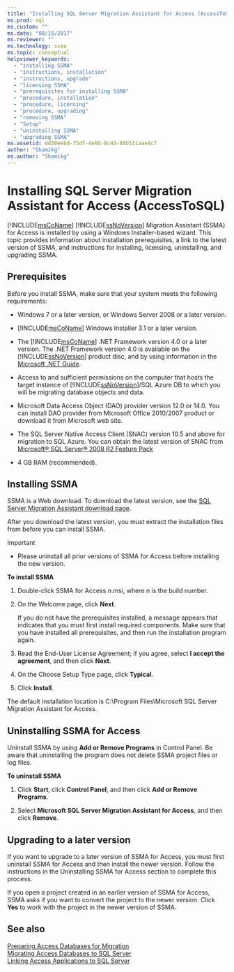 ```yaml
---
title: "Installing SQL Server Migration Assistant for Access (AccessToSQL) | Microsoft Docs"
ms.prod: sql
ms.custom: ""
ms.date: "08/15/2017"
ms.reviewer: ""
ms.technology: ssma
ms.topic: conceptual
helpviewer_keywords: 
  - "installing SSMA"
  - "instructions, installation"
  - "instructions, upgrade"
  - "licensing SSMA"
  - "prerequisites for installing SSMA"
  - "procedure, installation"
  - "procedure, licensing"
  - "procedure, upgrading"
  - "removing SSMA"
  - "Setup"
  - "uninstalling SSMA"
  - "upgrading SSMA"
ms.assetid: dd50eebd-75df-4e0d-8c4d-88b511aae4c7
author: "Shamikg"
ms.author: "Shamikg"
---
```

# Installing SQL Server Migration Assistant for Access (AccessToSQL)
[!INCLUDE[msCoName](../../includes/msconame_md.md)] [!INCLUDE[ssNoVersion](../../includes/ssnoversion-md.md)] Migration Assistant (SSMA) for Access is installed by using a Windows Installer-based wizard. This topic provides information about installation prerequisites, a link to the latest version of SSMA, and instructions for installing, licensing, uninstalling, and upgrading SSMA.  
  
## Prerequisites  
Before you install SSMA, make sure that your system meets the following requirements:  
  
-   Windows 7 or a later version, or Windows Server 2008 or a later version.  
  
-   [!INCLUDE[msCoName](../../includes/msconame_md.md)] Windows Installer 3.1 or a later version.  
  
-   The [!INCLUDE[msCoName](../../includes/msconame_md.md)] .NET Framework version 4.0 or a later version. The .NET Framework version 4.0 is available on the [!INCLUDE[ssNoVersion](../../includes/ssnoversion-md.md)] product disc, and by using information in the [Microsoft .NET Guide](https://docs.microsoft.com/dotnet/framework/).
  
-   Access to and sufficient permissions on the computer that hosts the target instance of [!INCLUDE[ssNoVersion](../../includes/ssnoversion-md.md)]/SQL Azure DB to which you will be migrating database objects and data.  
  
-   Microsoft Data Access Object (DAO) provider version 12.0 or 14.0. You can install DAO provider from Microsoft Office 2010/2007 product or download it from Microsoft web site.  
  
-   The SQL Server Native Access Client (SNAC) version 10.5 and above for migration to SQL Azure. You can obtain the latest version of SNAC from [Microsoft® SQL Server® 2008 R2 Feature Pack](https://www.microsoft.com/en-us/download/details.aspx?id=16978)  
  
-   4 GB RAM (recommended).  
  
## Installing SSMA  
SSMA is a Web download. To download the latest version, see the [SQL Server Migration Assistant download page](https://aka.ms/ssmaforaccess).  
  
After you download the latest version, you must extract the installation files from before you can install SSMA.

> [!IMPORTANT]  
> -   Please uninstall all prior versions of SSMA for Access before installing the new version.  
  
**To install SSMA**  
  
1.  Double-click SSMA for Access *n*.msi, where *n* is the build number.  
  
2.  On the Welcome page, click **Next**.  
  
    If you do not have the prerequisites installed, a message appears that indicates that you must first install required components. Make sure that you have installed all prerequisites, and then run the installation program again.  
  
3.  Read the End-User License Agreement; if you agree, select **I accept the agreement**, and then click **Next**.  
  
4.  On the Choose Setup Type page, click **Typical**.  
  
5.  Click **Install**.  
  
The default installation location is C:\Program Files\Microsoft SQL Server Migration Assistant for Access.  
  
## Uninstalling SSMA for Access  
Uninstall SSMA by using **Add or Remove Programs** in Control Panel. Be aware that uninstalling the program does not delete SSMA project files or log files.  
  
**To uninstall SSMA**  
  
1.  Click **Start**, click **Control Panel**, and then click **Add or Remove Programs**.  
  
2.  Select **Microsoft SQL Server Migration Assistant for Access**, and then click **Remove**.  
  
## Upgrading to a later version  
If you want to upgrade to a later version of SSMA for Access, you must first uninstall SSMA for Access and then install the newer version. Follow the instructions in the Uninstalling SSMA for Access section to complete this process.  
  
If you open a project created in an earlier version of SSMA for Access, SSMA asks if you want to convert the project to the newer version. Click **Yes** to work with the project in the newer version of SSMA.  
  
## See also  
[Preparing Access Databases for Migration](preparing-access-databases-for-migration-accesstosql.md)  
[Migrating Access Databases to SQL Server](migrating-access-databases-to-sql-server-azure-sql-db-accesstosql.md)  
[Linking Access Applications to SQL Server](linking-access-applications-to-sql-server-azure-sql-db-accesstosql.md)  
  
